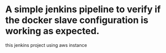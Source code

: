 # A simple jenkins pipeline to verify if the docker slave configuration is working as expected.

this jenkins project using aws instance
